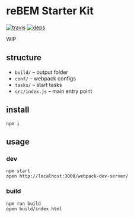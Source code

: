 # reBEM Starter Kit

[![travis](http://img.shields.io/travis/rebem/starter-kit.svg?style=flat-square)](https://travis-ci.org/rebem/starter-kit)
[![deps](https://img.shields.io/gemnasium/rebem/starter-kit.svg?style=flat-square)](https://gemnasium.com/rebem/starter-kit)

WIP

## structure

* `build/` – output folder
* `conf/` – webpack configs
* `tasks/` – start tasks
* `src/index.js` – main entry point

## install

```
npm i
```

## usage

### dev

```
npm start
open http://localhost:3000/webpack-dev-server/
```

### build

```
npm run build
open build/index.html
```
